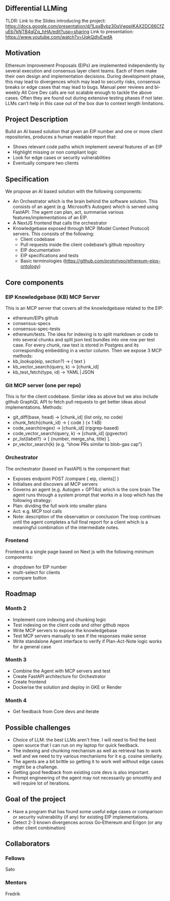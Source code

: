 ## Differential LLMing

TLDR: 
Link to the Slides introducing the project: https://docs.google.com/presentation/d/1LpxBvbz30qVwpplKAX2DC66CfZuEb7kNTB4qlZq_hHA/edit?usp=sharing 
Link to presentation: https://www.youtube.com/watch?v=UqkQdlyEwdA 

## Motivation
Ethereum Improvement Proposals (EIPs) are implemented independently by several execution and consensus layer client teams. Each of them make their own design and implementation decisions. During development phase, this may lead to divergences which may lead to security risks, consensus breaks or edge cases that may lead to bugs. Manual peer reviews and bi-weekly All Core Dev calls are not scalable enough to tackle the above cases. Often they are found out during extensive testing phases if not later. LLMs can’t help in this case out of the box due to context length limitations. 

## Project Description
Build an AI based solution that given an EIP number and one or more client repositories, produces a human readable report that:
- Shows relevant code paths which implement several features of an EIP
- Highlight missing or non compliant logic
- Look for edge cases or security vulnerabilities
- Eventually compare two clients 

## Specification

We propose an AI based solution with the following components:
- An Orchestrator which is the brain behind the software solution. This consists of an agent (e.g. Microsoft’s Autogen) which is served using FastAPI. The agent can plan, act, summarise various features/implementations of an EIP.
- A NextJS frontend that calls the orchestrator
- Knowledgebase exposed through MCP (Model Context Protocol) servers. This consists of the following:
    - Client codebase
    - Pull requests inside the client codebase’s github repository
    - EIP documentation
    - EIP specifications and tests
    - Basic terminologies (https://github.com/prototypo/ethereum-eips-ontology) 

## Core components

### EIP Knowledgebase (KB) MCP Server
This is an MCP server that covers all the knowledgebase related to the EIP:
- ethereum/EIPs github 
- consensus-specs 
- consensus-spec-tests
- ethereum/tests.
The idea for indexing is to split markdown or code to into several chunks and split json test bundles into one row per test case. For every chunk, raw text is stored in Postgres and its corresponding embedding in a vector column.
Then we expose 3 MCP methods:
- kb_lookup(eip, section?) -> { text }
- kb_vector_search(query, k) -> [chunk_id]
- kb_test_fetch(type, id) -> YAML | JSON

### Git MCP server (one per repo)
This is for the client codebase. Similar idea as above but we also include github GraphQL API to fetch pull requests to get better ideas about implementations. 
Methods:
- git_diff(base, head) -> [chunk_id] (list only, no code)
- chunk_fetch(chunk_id) -> { code } (≤ 1 kB)
- code_search(regex) -> [chunk_id] (ripgrep-based)
- code_vector_search(query, k) -> [chunk_id] (pgvector)
- pr_list(label?) -> [ {number, merge_sha, title} ].
- pr_vector_search(k) (e.g. “show PRs similar to blob-gas cap”)

### Orchestrator
The orchestrator (based on FastAPI) is the component that:
- Exposes endpoint POST /compare { eip, clients[] }
- Initialises and discovers all MCP servers
- Governs an agent (e.g. Autogen + GPT4o) which is the core brain
The agent runs through a system prompt that works in a loop which has the following strategy:
- Plan: dividing the full work into smaller plans
- Act: e.g. MCP tool calls
- Note: description of the observation or conclusion 
The loop continues until the agent completes a full final report for a client which is a meaningful combination of the intermediate notes. 


### Frontend
Frontend is a single page based on Next js with the following minimum components:
- dropdown for EIP number
- multi-select for clients
- compare button

## Roadmap

### Month 2
- Implement core indexing and chunking logic
- Test indexing on the client code and other github repos
- Write MCP servers to expose the knowledgebase
- Test MCP servers manually to see if the responses make sense
- Write standalone Agent interface to verify if Plan-Act-Note logic works for a general case

### Month 3
- Combine the Agent with MCP servers and test
- Create FastAPI architecture for Orchestrator
- Create frontend
- Dockerise the solution and deploy in GKE or Render

### Month 4
- Get feedback from Core devs and iterate

## Possible challenges
- Choice of LLM: the best LLMs aren't free. I will need to find the best open source that I can run on my laptop for quick feedback. 
- The indexing and chunking mechanism as well as retrieval has to work well and we need to try various mechanisms for it e.g. cosine similarity. 
- The agents are a bit brittle so getting it to work well without edge cases might be a challenge.
- Getting good feedback from existing core devs is also important. 
- Prompt engineering of the agent may not necessarily go smoothly and will require lot of iterations. 

## Goal of the project

- Have a program that has found some useful edge cases or comparison or security vulnerability (if any) for existing EIP implementations. 
- Detect 2-3 known divergences across Go‑Ethereum and Erigon (or any other client combination)

## Collaborators

### Fellows 
Sato

### Mentors
Fredrik
